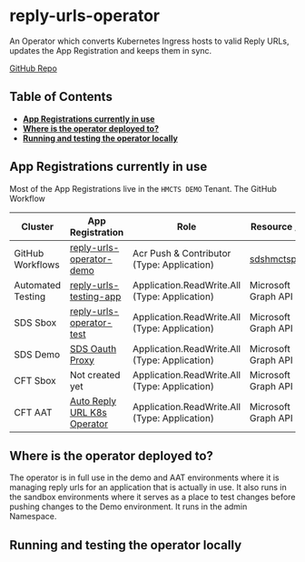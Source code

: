# reply-urls-operator
An Operator which converts Kubernetes Ingress hosts to valid Reply URLs, updates the App Registration and keeps them in sync.

[GitHub Repo](https://github.com/hmcts/reply-urls-operator)

## Table of Contents
* **[App Registrations currently in use](#App-Registrations-currently-in-use)**<br>
* **[Where is the operator deployed to?](#Where-is-the-operator-deployed-to?)**<br>
* **[Running and testing the operator locally](#Running-and-testing-the-operator-locally)**<br>


## App Registrations currently in use
Most of the App Registrations live in the `HMCTS DEMO` Tenant. The GitHub Workflow   


| Cluster           | App Registration                                                                                                                                               | Role                                           | Resource / API                                                                                                                                                                                                        |
|-------------------|----------------------------------------------------------------------------------------------------------------------------------------------------------------|------------------------------------------------|-----------------------------------------------------------------------------------------------------------------------------------------------------------------------------------------------------------------------|
| GitHub Workflows  | [reply-urls-operator-demo](https://portal.azure.com/#blade/Microsoft_AAD_RegisteredApps/BrandingBlade/appId/ea8074af-5f20-45df-a3a2-25be693b5c8e/isMSAApp/)    | Acr Push & Contributor (Type: Application)     | [sdshmctspublic](https://portal.azure.com/#@HMCTS.NET/resource/subscriptions/5ca62022-6aa2-4cee-aaa7-e7536c8d566c/resourceGroups/sds-acr-rg/providers/Microsoft.ContainerRegistry/registries/sdshmctspublic/overview) |
| Automated Testing | [reply-urls-testing-app](https://portal.azure.com/#blade/Microsoft_AAD_RegisteredApps/BrandingBlade/appId/2816f198-4c26-48bb-8732-e4ca72926ba7/isMSAApp/)      | Application.ReadWrite.All (Type: Application)  | Microsoft Graph API                                                                                                                                                                                                   |
| SDS Sbox          | [reply-urls-operator-test](https://portal.azure.com/#blade/Microsoft_AAD_RegisteredApps/BrandingBlade/appId/1f26b7c2-a15e-4fa6-a3c7-4c0d95beb2cb/isMSAApp/)    | Application.ReadWrite.All  (Type: Application) | Microsoft Graph API                                                                                                                                                                                                   |
| SDS Demo          | [SDS Oauth Proxy](https://portal.azure.com/#blade/Microsoft_AAD_RegisteredApps/BrandingBlade/appId/2a3f8b5a-ec0e-470d-b979-fc79d3e74cba/isMSAApp/)             | Application.ReadWrite.All (Type: Application)  | Microsoft Graph API                                                                                                                                                                                                   |
| CFT Sbox          | Not created yet                                                                                                                                                | Application.ReadWrite.All (Type: Application)  | Microsoft Graph API                                                                                                                                                                                                   |
| CFT AAT           | [Auto Reply URL K8s Operator](https://portal.azure.com/#blade/Microsoft_AAD_RegisteredApps/BrandingBlade/appId/fbf4cb6e-f09d-4fc4-89fa-b94cb582cb18/isMSAApp/) | Application.ReadWrite.All (Type: Application)  | Microsoft Graph API                                                                                                                                                                                                   |



## Where is the operator deployed to?
The operator is in full use in the demo and AAT environments where it is managing reply urls for an application that is actually in use. It also runs in the sandbox environments where it serves as a place to test changes before pushing changes to the Demo environment. It runs in the admin Namespace.


## Running and testing the operator locally

